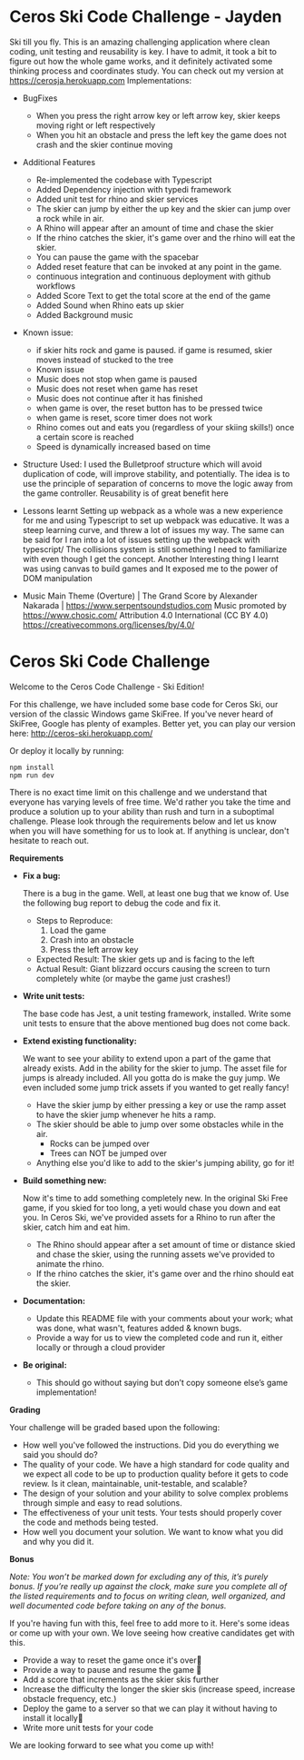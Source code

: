 # Ceros Ski Code Challenge - Jayden

Ski till you fly. This is an amazing challenging application where clean coding, unit testing and reusability is key. I have to admit, it took a bit to figure out how the whole game works, and it definitely activated some thinking process and coordinates study.
You can check out my version at https://cerosja.herokuapp.com
Implementations:

- BugFixes

  - When you press the right arrow key or left arrow key, skier keeps moving right or left respectively
  - When you hit an obstacle and press the left key the game does not crash and the skier continue moving

- Additional Features
  - Re-implemented the codebase with Typescript
  - Added Dependency injection with typedi framework
  - Added unit test for rhino and skier services
  - The skier can jump by either the up key and the skier can jump over a rock while in air.
  - A Rhino will appear after an amount of time and chase the skier
  - If the rhino catches the skier, it's game over and the rhino will eat the skier.
  - You can pause the game with the spacebar
  - Added reset feature that can be invoked at any point in the game. 
  - continuous integration and continuous deployment with github workflows
  - Added Score Text to get the total score at the end of the game
  - Added Sound when Rhino eats up skier
  - Added Background music

- Known issue: 
  - if skier hits rock and game is paused. if game is resumed, skier moves instead of stucked to the tree
  - Known issue
  - Music does not stop when game is paused
  - Music does not reset when game has reset
  - Music does not continue after it has finished
  - when game is over, the reset button has to be pressed twice
  - when game is reset, score timer does not work
  - Rhino comes out and eats you (regardless of your skiing skills!) once a certain score is reached
  - Speed is dynamically increased based on time

- Structure Used:
  I used the Bulletproof structure which will avoid duplication of code, will improve stability, and 
  potentially. The idea is to use the principle of separation of concerns to move the logic away from the game 
  controller. Reusability is of great benefit here


- Lessons learnt
  Setting up webpack as a whole was a new experience for me and using Typescript to set up webpack was educative.
  It was a steep learning curve, and threw a lot of issues my way. The same can be said for
  I ran into a lot of issues setting up the webpack with typescript/ The collisions system is still something I need to 
  familiarize with even though I get the concept. 
  Another Interesting thing I learnt was using canvas to build games and It exposed me to the power of DOM manipulation

- Music
  Main Theme (Overture) | The Grand Score by Alexander Nakarada | https://www.serpentsoundstudios.com
  Music promoted by https://www.chosic.com/
  Attribution 4.0 International (CC BY 4.0)
  https://creativecommons.org/licenses/by/4.0/


# Ceros Ski Code Challenge

Welcome to the Ceros Code Challenge - Ski Edition!

For this challenge, we have included some base code for Ceros Ski, our version of the classic Windows game SkiFree. If
you've never heard of SkiFree, Google has plenty of examples. Better yet, you can play our version here:
http://ceros-ski.herokuapp.com/

Or deploy it locally by running:

```
npm install
npm run dev
```

There is no exact time limit on this challenge and we understand that everyone has varying levels of free time. We'd
rather you take the time and produce a solution up to your ability than rush and turn in a suboptimal challenge. Please
look through the requirements below and let us know when you will have something for us to look at. If anything is
unclear, don't hesitate to reach out.

**Requirements**

- **Fix a bug:**

  There is a bug in the game. Well, at least one bug that we know of. Use the following bug report to debug the code
  and fix it.

  - Steps to Reproduce:
    1. Load the game
    1. Crash into an obstacle
    1. Press the left arrow key
  - Expected Result: The skier gets up and is facing to the left
  - Actual Result: Giant blizzard occurs causing the screen to turn completely white (or maybe the game just crashes!)

- **Write unit tests:**

  The base code has Jest, a unit testing framework, installed. Write some unit tests to ensure that the above mentioned
  bug does not come back.

- **Extend existing functionality:**

  We want to see your ability to extend upon a part of the game that already exists. Add in the ability for the skier to
  jump. The asset file for jumps is already included. All you gotta do is make the guy jump. We even included some jump
  trick assets if you wanted to get really fancy!

  - Have the skier jump by either pressing a key or use the ramp asset to have the skier jump whenever he hits a ramp.
  - The skier should be able to jump over some obstacles while in the air.
    - Rocks can be jumped over
    - Trees can NOT be jumped over
  - Anything else you'd like to add to the skier's jumping ability, go for it!

- **Build something new:**

  Now it's time to add something completely new. In the original Ski Free game, if you skied for too long,
  a yeti would chase you down and eat you. In Ceros Ski, we've provided assets for a Rhino to run after the skier,
  catch him and eat him.

  - The Rhino should appear after a set amount of time or distance skied and chase the skier, using the running assets
    we've provided to animate the rhino.
  - If the rhino catches the skier, it's game over and the rhino should eat the skier.

- **Documentation:**

  - Update this README file with your comments about your work; what was done, what wasn't, features added & known bugs.
  - Provide a way for us to view the completed code and run it, either locally or through a cloud provider

- **Be original:**
  - This should go without saying but don’t copy someone else’s game implementation!

**Grading**

Your challenge will be graded based upon the following:

- How well you've followed the instructions. Did you do everything we said you should do?
- The quality of your code. We have a high standard for code quality and we expect all code to be up to production
  quality before it gets to code review. Is it clean, maintainable, unit-testable, and scalable?
- The design of your solution and your ability to solve complex problems through simple and easy to read solutions.
- The effectiveness of your unit tests. Your tests should properly cover the code and methods being tested.
- How well you document your solution. We want to know what you did and why you did it.

**Bonus**

_Note: You won’t be marked down for excluding any of this, it’s purely bonus. If you’re really up against the clock,
make sure you complete all of the listed requirements and to focus on writing clean, well organized, and well documented
code before taking on any of the bonus._

If you're having fun with this, feel free to add more to it. Here's some ideas or come up with your own. We love seeing
how creative candidates get with this.

- Provide a way to reset the game once it's over🥇
- Provide a way to pause and resume the game 🥇
- Add a score that increments as the skier skis further
- Increase the difficulty the longer the skier skis (increase speed, increase obstacle frequency, etc.)
- Deploy the game to a server so that we can play it without having to install it locally🥇
- Write more unit tests for your code

We are looking forward to see what you come up with!


